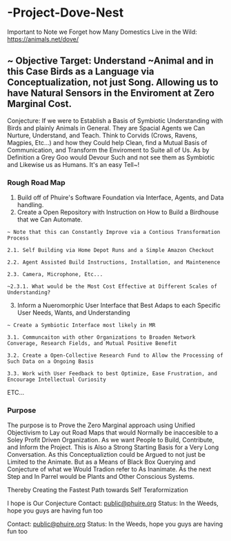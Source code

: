 # -Project-Dove-Nest
Important to Note we Forget how Many Domestics Live in the Wild: https://animals.net/dove/

## ~ Objective Target: Understand ~Animal and in this Case Birds as a Language via Conceptualization, not just Song. Allowing us to have Natural Sensors in the Enviroment at Zero Marginal Cost.
Conjecture: If we were to Establish a Basis of Symbiotic Understanding with Birds and plainly Animals in General. They are Spacial Agents we Can Nurture, Understand, and Teach. Think to Corvids (Crows, Ravens, Magpies, Etc...) and how they Could help Clean, find a Mutual Basis of Communication, and Transform the Enviroment to Suite all of Us. As by Definition a Grey Goo would Devour Such and not see them as Symbiotic and Likewise us as Humans. It's an easy Tell~!

### Rough Road Map
1. Build off of Phuire's Software Foundation via Interface, Agents, and Data handling.
2. Create a Open Repository with Instruction on How to Build a Birdhouse that we Can Automate.
```
~ Note that this can Constantly Improve via a Contious Transformation Process

2.1. Self Building via Home Depot Runs and a Simple Amazon Checkout

2.2. Agent Assisted Build Instructions, Installation, and Maintenence

2.3. Camera, Microphone, Etc...

~2.3.1. What would be the Most Cost Effective at Different Scales of Understanding?
```
3. Inform a Nueromorphic User Interface that Best Adaps to each Specific User Needs, Wants, and Understanding
```
~ Create a Symbiotic Interface most likely in MR

3.1. Communcaiton with other Organizations to Broaden Network Converage, Research Fields, and Mutual Positive Benefit

3.2. Create a Open-Collective Research Fund to Allow the Processing of Such Data on a Ongoing Basis

3.3. Work with User Feedback to best Optimize, Ease Frustration, and Encourage Intellectual Curiosity
```
ETC...

### Purpose
The purpose is to Prove the Zero Marginal approach using Unified Objectivism to Lay out Road Maps that would Normally be inaccesible to a Soley Profit Driven Organization. As we want People to Build, Contribute, and Inform the Project. This is Also a Strong Starting Basis for a Very Long Conversation. As this Conceptualiztion could be Argued to not just be Limited to the Animate. But as a Means of Black Box Querying and Conjecture of what we Would Tradion refer to As Inanimate. As the next Step and In Parrel would be Plants and Other Conscious Systems.

Thereby Creating the Fastest Path towards Self Teraformization

I hope is Our Conjecture Contact: public@phuire.org Status: In the Weeds, hope you guys are having fun too

Contact: public@phuire.org
Status: In the Weeds, hope you guys are having fun too
